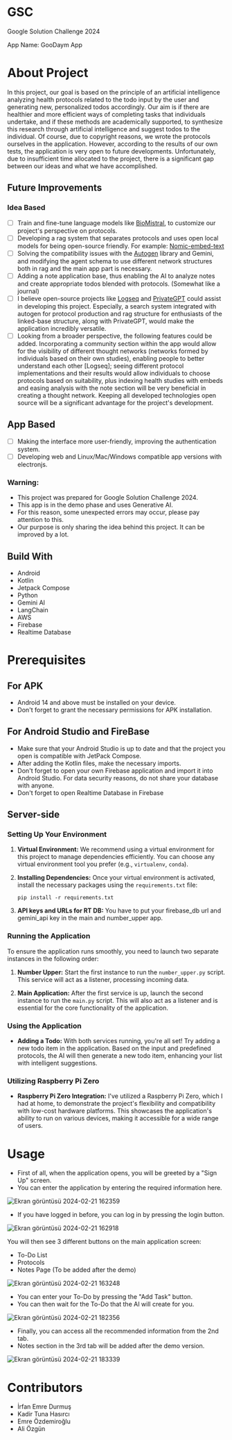 # GSC
Google Solution Challenge 2024

App Name: GooDaym App

# About Project

In this project, our goal is based on the principle of an artificial intelligence analyzing health protocols related to the todo input by the user and generating new, personalized todos accordingly. Our aim is if there are healthier and more efficient ways of completing tasks that individuals undertake, and if these methods are academically supported, to synthesize this research through artificial intelligence and suggest todos to the individual. Of course, due to copyright reasons, we wrote the protocols ourselves in the application. However, according to the results of our own tests, the application is very open to future developments. Unfortunately, due to insufficient time allocated to the project, there is a significant gap between our ideas and what we have accomplished.

## Future Improvements

### Idea Based
- [ ] Train and fine-tune language models like [BioMistral](https://huggingface.co/BioMistral/BioMistral-7B), to customize our project's perspective on protocols.
- [ ] Developing a rag system that separates protocols and uses open local models for being open-source friendly. For example: [Nomic-embed-text](https://huggingface.co/nomic-ai/nomic-embed-text-v1)
- [ ] Solving the compatibility issues with the [Autogen](https://github.com/microsoft/autogen) library and Gemini, and modifying the agent schema to use different network structures both in rag and the main app part is necessary.
- [ ] Adding a note application base, thus enabling the AI to analyze notes and create appropriate todos blended with protocols. (Somewhat like a journal)
- [ ] I believe open-source projects like [Logseq](https://github.com/logseq/logseq) and [PrivateGPT](https://github.com/imartinez/privateGPT) could assist in developing this project. Especially, a search system integrated with autogen for protocol production and rag structure for enthusiasts of the linked-base structure, along with PrivateGPT, would make the application incredibly versatile.
- [ ] Looking from a broader perspective, the following features could be added. Incorporating a community section within the app would allow for the visibility of different thought networks (networks formed by individuals based on their own studies), enabling people to better understand each other [Logseq]; seeing different protocol implementations and their results would allow individuals to choose protocols based on suitability, plus indexing health studies with embeds and easing analysis with the note section will be very beneficial in creating a thought network. Keeping all developed technologies open source will be a significant advantage for the project's development.

## App Based
- [ ] Making the interface more user-friendly, improving the authentication system.
- [ ] Developing web and Linux/Mac/Windows compatible app versions with electronjs.

### Warning:
- This project was prepared for Google Solution Challenge 2024.
- This app is in the demo phase and uses Generative AI.
- For this reason, some unexpected errors may occur, please pay attention to this.
- Our purpose is only sharing the idea behind this project. It can be improved by a lot.

## Build With
- Android
- Kotlin
- Jetpack Compose
- Python
- Gemini AI
- LangChain
- AWS
- Firebase
- Realtime Database

# Prerequisites

## For APK
- Android 14 and above must be installed on your device.
- Don't forget to grant the necessary permissions for APK installation.
  
## For Android Studio and FireBase
- Make sure that your Android Studio is up to date and that the project you open is compatible with JetPack Compose.
- After adding the Kotlin files, make the necessary imports.
- Don't forget to open your own Firebase application and import it into Android Studio. For data security reasons, do not share your database with anyone.
- Don't forget to open Realtime Database in Firebase


## Server-side

### Setting Up Your Environment

1. **Virtual Environment:** We recommend using a virtual environment for this project to manage dependencies efficiently. You can choose any virtual environment tool you prefer (e.g., `virtualenv`, `conda`).

2. **Installing Dependencies:** Once your virtual environment is activated, install the necessary packages using the `requirements.txt` file:
   ```
   pip install -r requirements.txt
   ```
3. **API keys and URLs for RT DB:** You have to put your firebase_db url and gemini_api key in the main and number_upper app.
### Running the Application

To ensure the application runs smoothly, you need to launch two separate instances in the following order:

1. **Number Upper:** Start the first instance to run the `number_upper.py` script. This service will act as a listener, processing incoming data.

2. **Main Application:** After the first service is up, launch the second instance to run the `main.py` script. This will also act as a listener and is essential for the core functionality of the application.

### Using the Application

- **Adding a Todo:** With both services running, you're all set! Try adding a new todo item in the application. Based on the input and predefined protocols, the AI will then generate a new todo item, enhancing your list with intelligent suggestions.

### Utilizing Raspberry Pi Zero

- **Raspberry Pi Zero Integration:** I've utilized a Raspberry Pi Zero, which I had at home, to demonstrate the project's flexibility and compatibility with low-cost hardware platforms. This showcases the application's ability to run on various devices, making it accessible for a wide range of users.

# Usage
- First of all, when the application opens, you will be greeted by a "Sign Up" screen.
- You can enter the application by entering the required information here.
  
![Ekran görüntüsü 2024-02-21 162359](https://github.com/EmreOzdemiroglu/GDSC/assets/153070257/4ded8e86-5a7e-493a-8c10-e70f65d47c87)

- If you have logged in before, you can log in by pressing the login button.

![Ekran görüntüsü 2024-02-21 162918](https://github.com/EmreOzdemiroglu/GDSC/assets/153070257/a421f6c5-4e50-4382-889f-274929048fb6)

You will then see 3 different buttons on the main application screen:
- To-Do List
- Protocols
- Notes Page (To be added after the demo)

![Ekran görüntüsü 2024-02-21 163248](https://github.com/EmreOzdemiroglu/GDSC/assets/153070257/0646d7ba-5a90-48a2-bb16-91356869e36a)

- You can enter your To-Do by pressing the "Add Task" button.
- You can then wait for the To-Do that the AI will create for you.

![Ekran görüntüsü 2024-02-21 182356](https://github.com/EmreOzdemiroglu/GDSC/assets/153070257/fc37b0b1-0b3b-402a-86cf-d93d3aae2286)

- Finally, you can access all the recommended information from the 2nd tab.
- Notes section in the 3rd tab will be added after the demo version.

![Ekran görüntüsü 2024-02-21 183339](https://github.com/EmreOzdemiroglu/GDSC/assets/153070257/48897719-cb4d-4939-9f80-821a2614e918)

# Contributors

- İrfan Emre Durmuş
- Kadir Tuna Hasırcı
- Emre Özdemiroğlu
- Ali Özgün











